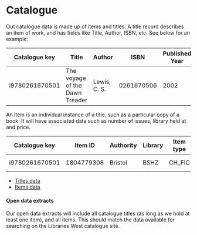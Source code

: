 Catalogue
=======

Out catalogue data is made up of items and titles. A title record describes an item of work, and has fields like Title, Author, ISBN, etc. See below for an example:

| Catalogue key | Title | Author | ISBN | Published Year | Created |
| ------------- | ----- | ------ | ---- | -------------- | ------- |
| i9780261670501 | The voyage of the Dawn Treader | Lewis, C. S. | 0261670506 | 2002 | 2006-07-15 |

An item is an individual instance of a title, such as a particular copy of a book. It will have associated data such as number of issues, library held at and price.

| Catalogue key | Item ID | Authority | Library | Item type | Date created | Price | Total checkouts | Total renewals |
| ------------- | ------- | --------- | ------- | --------- | ------------ | ----- | --------------- | -------------- |
| i9780261670501 | 1804779308 | Bristol | BSHZ | CH_FIC | 2015-03-14 | 3.99 | 8 | 6 |

- [Titles data](./titles.md)
- [Items data](./items.md)

#### Open data extracts

Our open data extracts will include all catalogue titles (as long as we hold at least one item), and all items. This should match the data available for searching on the Libraries West catalogue site.
